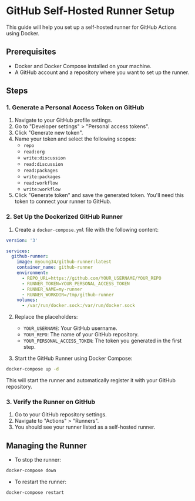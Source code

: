 # GitHub Self-Hosted Runner Setup

This guide will help you set up a self-hosted runner for GitHub Actions using Docker.

## Prerequisites

- Docker and Docker Compose installed on your machine.
- A GitHub account and a repository where you want to set up the runner.

## Steps

### 1. Generate a Personal Access Token on GitHub

1. Navigate to your GitHub profile settings.
2. Go to "Developer settings" > "Personal access tokens".
3. Click "Generate new token".
4. Name your token and select the following scopes:
   - `repo`
   - `read:org`
   - `write:discussion`
   - `read:discussion`
   - `read:packages`
   - `write:packages`
   - `read:workflow`
   - `write:workflow`
5. Click "Generate token" and save the generated token. You'll need this token to connect your runner to GitHub.

### 2. Set Up the Dockerized GitHub Runner

1. Create a `docker-compose.yml` file with the following content:

```yaml
version: '3'

services:
  github-runner:
    image: myoung34/github-runner:latest
    container_name: github-runner
    environment:
      - REPO_URL=https://github.com/YOUR_USERNAME/YOUR_REPO
      - RUNNER_TOKEN=YOUR_PERSONAL_ACCESS_TOKEN
      - RUNNER_NAME=my-runner
      - RUNNER_WORKDIR=/tmp/github-runner
    volumes:
      - /var/run/docker.sock:/var/run/docker.sock
```

2. Replace the placeholders:
   - `YOUR_USERNAME`: Your GitHub username.
   - `YOUR_REPO`: The name of your GitHub repository.
   - `YOUR_PERSONAL_ACCESS_TOKEN`: The token you generated in the first step.

3. Start the GitHub Runner using Docker Compose:

```bash
docker-compose up -d
```

This will start the runner and automatically register it with your GitHub repository.

### 3. Verify the Runner on GitHub

1. Go to your GitHub repository settings.
2. Navigate to "Actions" > "Runners".
3. You should see your runner listed as a self-hosted runner.

## Managing the Runner

- To stop the runner:

```bash
docker-compose down
```

- To restart the runner:

```bash
docker-compose restart
```

